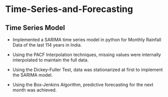 # Time-Series-and-Forecasting
## Time Series Model

* Implemented a SARIMA time series model in python for Monthly Rainfall Data of the last 114 years in India. 

* Using the PACF Interpolation techniques, missing values were internally interpolated to maintain the full data. 

* Using the Dickey-Fuller Test, data was stationarized at first to implement the SARIMA model. 

* Using the Box-Jenkins Algorithm, predictive forecasting for the next month was achieved.
